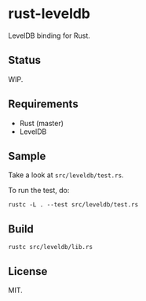 # rust-leveldb

LevelDB binding for Rust.

## Status

WIP.

## Requirements

* Rust (master)
* LevelDB

## Sample

Take a look at `src/leveldb/test.rs`.

To run the test, do:

`rustc -L . --test src/leveldb/test.rs`

## Build

`rustc src/leveldb/lib.rs`

## License

MIT.
